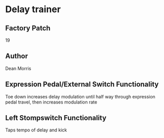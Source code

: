 



# Delay trainer

## Factory Patch


19  

## Author


Dean Morris  

## Expression Pedal/External Switch Functionality


Toe down increases delay modulation until half way through expression pedal travel, then increases modulation rate  

## Left Stompswitch Functionality


Taps tempo of delay and kick